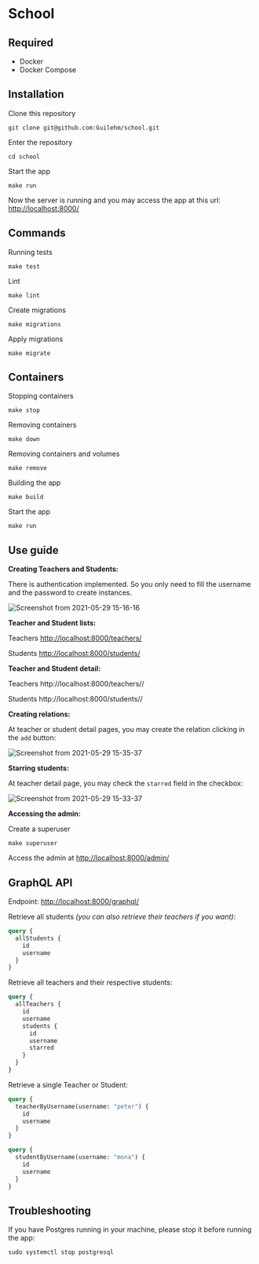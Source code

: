 # School

## Required
* Docker
* Docker Compose

## Installation

Clone this repository

    git clone git@github.com:Guilehm/school.git
    
Enter the repository

    cd school

Start the app

    make run
    
Now the server is running and you may access the app at this url: [http://localhost:8000/](http://localhost:8000/users/)   


## Commands

Running tests

    make test
    
Lint

    make lint
    
Create migrations

    make migrations

Apply migrations
   
    make migrate


## Containers
Stopping containers

    make stop
    
Removing containers

    make down
    
Removing containers and volumes

    make remove
    
Building the app

    make build
    
Start the app

    make run
    

## Use guide

**Creating Teachers and Students:**

There is authentication implemented. So you only need to fill the username and the password to create instances.

![Screenshot from 2021-05-29 15-16-16](https://user-images.githubusercontent.com/33688752/120080834-f7ca8380-c090-11eb-84e1-da364eabc723.png)


**Teacher and Student lists:**

Teachers [http://localhost:8000/teachers/](http://localhost:8000/teachers/)

Students [http://localhost:8000/students/](http://localhost:8000/students/)


**Teacher and Student detail:**

Teachers http://localhost:8000/teachers/<teacher-id>/

Students http://localhost:8000/students/<student-id>/


**Creating relations:**

At teacher or student detail pages, you may create the relation clicking in the `add` button:

![Screenshot from 2021-05-29 15-35-37](https://user-images.githubusercontent.com/33688752/120081334-8b9d4f00-c093-11eb-91dd-f11f142c778e.png)


**Starring students:**

At teacher detail page, you may check the `starred` field in the checkbox:

![Screenshot from 2021-05-29 15-33-37](https://user-images.githubusercontent.com/33688752/120081275-47aa4a00-c093-11eb-827f-86a477c54685.png)

**Accessing the admin:**

Create a superuser

    make superuser
    
Access the admin at [http://localhost:8000/admin/](http://localhost:8000/admin/)

## GraphQL API

Endpoint: [http://localhost:8000/graphql/](http://localhost:8000/graphql/)

Retrieve all students *(you can also retrieve their teachers if you want)*:
```graphql
query {
  allStudents {
    id
    username
  }
}
```

Retrieve all teachers and their respective students:
```graphql
query {
  allTeachers {
    id
    username
    students {
      id
      username
      starred
    }
  }
}
```

Retrieve a single Teacher or Student:
```graphql
query {
  teacherByUsername(username: "peter") {
    id
    username
  }
}
```
```graphql
query {
  studentByUsername(username: "mona") {
    id
    username
  }
}
```



## Troubleshooting

If you have Postgres running in your machine, please stop it before running the app:

    sudo systemctl stop postgresql
